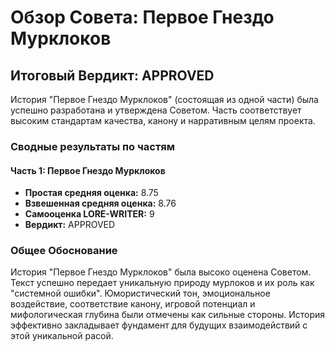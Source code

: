 # Обзор Совета: Первое Гнездо Мурклоков

## Итоговый Вердикт: APPROVED

История "Первое Гнездо Мурклоков" (состоящая из одной части) была успешно разработана и утверждена Советом. Часть соответствует высоким стандартам качества, канону и нарративным целям проекта.

### Сводные результаты по частям

#### Часть 1: Первое Гнездо Мурклоков
- **Простая средняя оценка:** 8.75
- **Взвешенная средняя оценка:** 8.76
- **Самооценка LORE-WRITER:** 9
- **Вердикт:** APPROVED

### Общее Обоснование

История "Первое Гнездо Мурклоков" была высоко оценена Советом. Текст успешно передает уникальную природу мурлоков и их роль как "системной ошибки". Юмористический тон, эмоциональное воздействие, соответствие канону, игровой потенциал и мифологическая глубина были отмечены как сильные стороны. История эффективно закладывает фундамент для будущих взаимодействий с этой уникальной расой.
